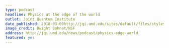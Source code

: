 ```yaml
---
type: podcast
headline: Physics at the edge of the world
outlet: Joint Quantum Institute
date_published: 2018-03-09http://jqi.umd.edu/sites/default/files/styles/article_lead/public/images/amundsen_scott_banner.jpg?itok=wume7GNkhttp://jqi.umd.edu/sites/default/files/styles/article_lead/public/images/ligo_graphic.jpg?itok=hv8ZYwWl
image_credit: Dwight Bohnet/NSF
address: http://jqi.umd.edu/news/podcast/physics-edge-world
featured: yes
---
```

